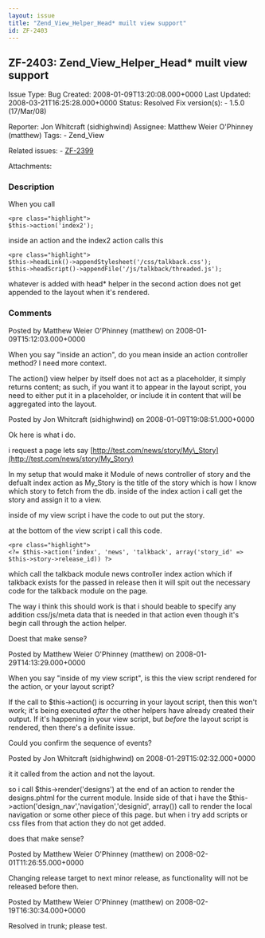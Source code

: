```yaml
---
layout: issue
title: "Zend_View_Helper_Head* muilt view support"
id: ZF-2403
---
```


ZF-2403: Zend\_View\_Helper\_Head\* muilt view support
------------------------------------------------------

 Issue Type: Bug Created: 2008-01-09T13:20:08.000+0000 Last Updated: 2008-03-21T16:25:28.000+0000 Status: Resolved Fix version(s): - 1.5.0 (17/Mar/08)
 
 Reporter:  Jon Whitcraft (sidhighwind)  Assignee:  Matthew Weier O'Phinney (matthew)  Tags: - Zend\_View
 
 Related issues: - [ZF-2399](/issues/browse/ZF-2399)
 
 Attachments: 
### Description

When you call

 
    <pre class="highlight">
    $this->action('index2');


inside an action and the index2 action calls this

 
    <pre class="highlight">
    $this->headLink()->appendStylesheet('/css/talkback.css');
    $this->headScript()->appendFile('/js/talkback/threaded.js');


whatever is added with head\* helper in the second action does not get appended to the layout when it's rendered.

 

 

### Comments

Posted by Matthew Weier O'Phinney (matthew) on 2008-01-09T15:12:03.000+0000

When you say "inside an action", do you mean inside an action controller method? I need more context.

The action() view helper by itself does not act as a placeholder, it simply returns content; as such, if you want it to appear in the layout script, you need to either put it in a placeholder, or include it in content that will be aggregated into the layout.

 

 

Posted by Jon Whitcraft (sidhighwind) on 2008-01-09T19:08:51.000+0000

Ok here is what i do.

i request a page lets say [http://test.com/news/story/My\_Story](http://test.com/news/story/My_Story)

In my setup that would make it Module of news controller of story and the defualt index action as My\_Story is the title of the story which is how I know which story to fetch from the db. inside of the index action i call get the story and assign it to a view.

inside of my view script i have the code to out put the story.

at the bottom of the view script i call this code.

 
    <pre class="highlight">
    <?= $this->action('index', 'news', 'talkback', array('story_id' => $this->story->release_id)) ?>


which call the talkback module news controller index action which if talkback exists for the passed in release then it will spit out the necessary code for the talkback module on the page.

The way i think this should work is that i should beable to specify any addition css/js/meta data that is needed in that action even though it's begin call through the action helper.

Doest that make sense?

 

 

Posted by Matthew Weier O'Phinney (matthew) on 2008-01-29T14:13:29.000+0000

When you say "inside of my view script", is this the view script rendered for the action, or your layout script?

If the call to $this->action() is occurring in your layout script, then this won't work; it's being executed _after_ the other helpers have already created their output. If it's happening in your view script, but _before_ the layout script is rendered, then there's a definite issue.

Could you confirm the sequence of events?

 

 

Posted by Jon Whitcraft (sidhighwind) on 2008-01-29T15:02:32.000+0000

it it called from the action and not the layout.

so i call $this->render('designs') at the end of an action to render the designs.phtml for the current module. Inside side of that i have the $this->action('design\_nav','navigation','designid', array()) call to render the local navigation or some other piece of this page. but when i try add scripts or css files from that action they do not get added.

does that make sense?

 

 

Posted by Matthew Weier O'Phinney (matthew) on 2008-02-01T11:26:55.000+0000

Changing release target to next minor release, as functionality will not be released before then.

 

 

Posted by Matthew Weier O'Phinney (matthew) on 2008-02-19T16:30:34.000+0000

Resolved in trunk; please test.

 

 